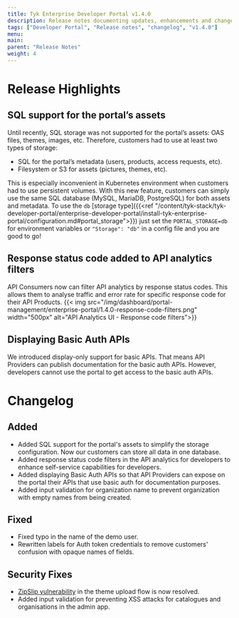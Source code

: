 ```yaml
---
title: Tyk Enterprise Developer Portal v1.4.0
description: Release notes documenting updates, enhancements and changes for Tyk Enterprise Developer Portal v1.4.0
tags: ["Developer Portal", "Release notes", "changelog", "v1.4.0"]
menu:
main:
parent: "Release Notes"
weight: 4
---
```


# Release Highlights
## SQL support for the portal’s assets
Until recently, SQL storage was not supported for the portal’s assets: OAS files, themes, images, etc. Therefore, customers had to use at least two types of storage:
- SQL for the portal’s metadata (users, products, access requests, etc).
- Filesystem or S3 for assets (pictures, themes, etc).

This is especially inconvenient in Kubernetes environment when customers had to use persistent volumes.
With this new feature, customers can simply use the same SQL database (MySQL, MariaDB, PostgreSQL) for both assets and metadata. To use the `db` [storage type]({{<ref "/content/tyk-stack/tyk-developer-portal/enterprise-developer-portal/install-tyk-enterprise-portal/configuration.md#portal_storage">}}) just set the `PORTAL_STORAGE=db` for environment variables or `"Storage": "db"` in a config file and you are good to go!

## Response status code added to API analytics filters
API Consumers now can filter API analytics by response status codes. This allows them to analyse traffic and error rate for specific response code for their API Products.
{{< img src="/img/dashboard/portal-management/enterprise-portal/1.4.0-response-code-filters.png" width="500px" alt="API Analytics UI - Response code filters">}}

## Displaying Basic Auth APIs
We introduced display-only support for basic APIs. That means API Providers can publish documentation for the basic auth APIs. However, developers cannot use the portal to get access to the basic auth APIs.

# Changelog
## Added
- Added SQL support for the portal's assets to simplify the storage configuration. Now our customers can store all data in one database.
- Added response status code filters in the API analytics for developers to enhance self-service capabilities for developers.
- Added displaying Basic Auth APIs so that API Providers can expose on the portal their APIs that use basic auth for documentation purposes.
- Added input validation for organization name to prevent organization with empty names from being created.

## Fixed
- Fixed typo in the name of the demo user.
- Rewritten labels for Auth token credentials to remove customers' confusion with opaque names of fields.

## Security Fixes
- [ZipSlip vulnerability](https://nvd.nist.gov/vuln/detail/CVE-2023-27475) in the theme upload flow is now resolved.
- Added input validation for preventing XSS attacks for catalogues and organisations in the admin app.